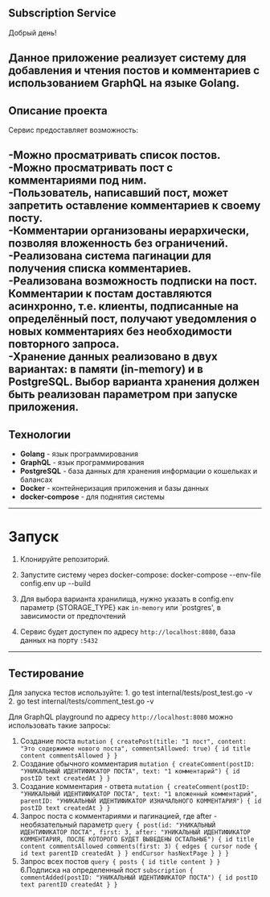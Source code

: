 ## Subscription Service

Добрый день!

Данное приложение реализует систему для добавления и чтения постов и комментариев с использованием GraphQL на языке Golang.
---

## Описание проекта

Сервис предоставляет возможность:

-Можно просматривать список постов.<br>
-Можно просматривать пост с комментариями под ним.<br>
-Пользователь, написавший пост, может запретить оставление комментариев к своему посту.<br>
-Комментарии организованы иерархически, позволяя вложенность без ограничений.<br>
-Реализована система пагинации для получения списка комментариев.<br>
-Реализована возможность подписки на пост. Комментарии к постам доставляются асинхронно, т.е. клиенты, подписанные на определённый пост, получают уведомления о новых комментариях без необходимости повторного запроса.<br>
-Хранение данных реализовано в двух вариантах: в памяти (in-memory) и в PostgreSQL. Выбор варианта хранения должен быть реализован параметром при запуске приложения.<br>
---

## Технологии

- **Golang** - язык программирования
- **GraphQL** - язык программирования
- **PostgreSQL** - база данных для хранения информации о кошельках и балансах
- **Docker** - контейнеризация приложения и базы данных
- **docker-compose** - для поднятия системы

---

# Запуск

1. Клонируйте репозиторий.<br>

2. Запустите систему через docker-compose: docker-compose --env-file config.env up --build<br>

3. Для выбора варианта хранилища, нужно указать в config.env параметр {STORAGE_TYPE} как `in-memory` или `postgres', в зависимости от предпочтений<br>

4. Сервис будет доступен по адресу `http://localhost:8080`, база данных на порту `:5432`<br>

---

## Тестирование

Для запуска тестов используйте: 
    1. go test internal/tests/post_test.go -v<br>
    2. go test internal/tests/comment_test.go -v<br>

Для GraphQL playground по адресу `http://localhost:8080` можно использовать такие запросы:
1. Создание поста
 `mutation {
   createPost(title: "1 пост", content: "Это содержимое нового поста", commentsAllowed: true) {
     id
     title
     content
     commentsAllowed
   }
 }`
2. Создание обычного комментария
 `mutation {
   createComment(postID: "УНИКАЛЬНЫЙ ИДЕНТИФИКАТОР ПОСТА", text: "1 комментарий") {
     id
     postID
     text
     createdAt
   }
 }`
3. Создание комментария - ответа
 `mutation {
   createComment(postID: "УНИКАЛЬНЫЙ ИДЕНТИФИКАТОР ПОСТА", text: "1 вложенный комментарий", parentID: "УНИКАЛЬНЫЙ ИДЕНТИФИКАТОР ИЗНАЧАЛЬНОГО КОММЕНТАРИЯ") {
     id
     postID
     text
     createdAt
   }
 }`
4. Запрос поста с комментариями и пагинацией, где after - необязательный параметр
 `query {
   post(id: "УНИКАЛЬНЫЙ ИДЕНТИФИКАТОР ПОСТА", first: 3, after: "УНИКАЛЬНЫЙ ИДЕНТИФИКАТОР КОММЕНТАРИЯ, ПОСЛЕ КОТОРОГО БУДЕТ ВЫВЕДЕНЫ ОСТАЛЬНЫЕ") {
     id
     title
     content
     commentsAllowed
     comments(first: 3) {
       edges {
         cursor
         node {
           id
           text
           parentID
           createdAt
         }
       }
       endCursor
       hasNextPage
     }
   }
 }`
5. Запрос всех постов
 `query {
   posts {
     id
     title
     content
   }
 }`
6.Подписка на определенный пост
 `subscription {
   commentAdded(postID: "УНИКАЛЬНЫЙ ИДЕНТИФИКАТОР ПОСТА") {
     id
     postID
     text
     parentID
     createdAt
   }
 }`